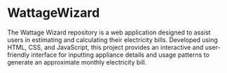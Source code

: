 # WattageWizard
The Wattage Wizard repository is a web application designed to assist users in estimating and calculating their electricity bills. Developed using HTML, CSS, and JavaScript, this project provides an interactive and user-friendly interface for inputting appliance details and usage patterns to generate an approximate monthly electricity bill.
